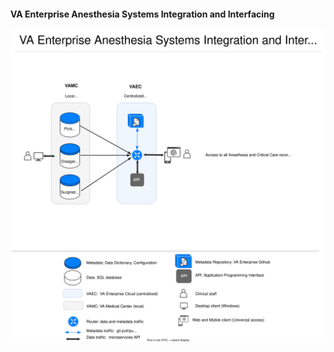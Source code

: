 #### VA Enterprise Anesthesia Systems Integration and Interfacing

![integration](integration2.svg)
